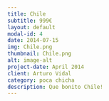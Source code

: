 ```yaml
---
title: Chile
subtitle: 999€
layout: default
modal-id: 4
date: 2014-07-15
img: Chile.png
thumbnail: Chile.png
alt: image-alt
project-date: April 2014
client: Arturo Vidal
category: poca chicha
description: Que bonito Chile!
---
```

